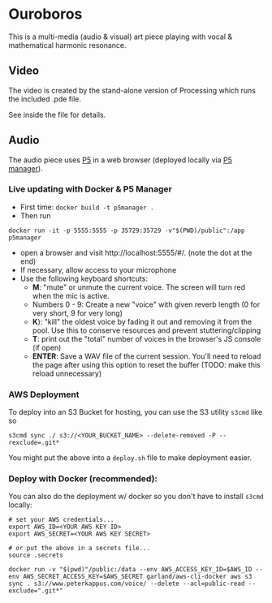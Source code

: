 # Ouroboros
This is a multi-media (audio & visual) art piece playing with vocal & mathematical harmonic resonance.

## Video
The video is created by the stand-alone version of Processing which runs the included .pde file.

See inside the file for details.

## Audio
The audio piece uses [P5](http://p5js.org/) in a web browser (deployed locally via [P5 manager](https://www.npmjs.com/package/p5-manager)). 

### Live updating with Docker & P5 Manager
- First time: `docker build -t p5manager .`
- Then run
```
docker run -it -p 5555:5555 -p 35729:35729 -v"$(PWD)/public":/app p5manager
```
- open a browser and visit http://localhost:5555/#/. (note the dot at the end)
- If necessary, allow access to your microphone
- Use the following keyboard shortcuts:
  - **M**: "mute" or unmute the current voice. The screen will turn red when the mic is active.
  - Numbers 0 - 9: Create a new "voice" with given reverb length (0 for very short, 9 for very long)
  - **K**): "kill" the oldest voice by fading it out and removing it from the pool. Use this to conserve resources and prevent stuttering/clipping
  - **T**: print out the "total" number of voices in the browser's JS console (if open)
  - **ENTER**: Save a WAV file of the current session. You'll need to reload the page after using this option to reset the buffer (TODO: make this reload unnecessary)


### AWS Deployment
To deploy into an S3 Bucket for hosting, you can use the S3 utility `s3cmd` like so

```
s3cmd sync ./ s3://<YOUR_BUCKET_NAME> --delete-removed -P --rexclude=.git*
```

You might put the above into a `deploy.sh` file to make deployment easier.


### Deploy with Docker (recommended):
You can also do the deployment w/ docker so you don't have to install `s3cmd` locally:
```
# set your AWS credentials...
export AWS_ID=<YOUR AWS KEY ID>
export AWS_SECRET=<YOUR AWS KEY SECRET>

# or put the above in a secrets file...
source .secrets

docker run -v "$(pwd)"/public:/data --env AWS_ACCESS_KEY_ID=$AWS_ID --env AWS_SECRET_ACCESS_KEY=$AWS_SECRET garland/aws-cli-docker aws s3 sync . s3://www.peterkappus.com/voice/ --delete --acl=public-read --exclude=".git*"
```
